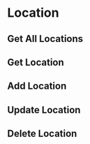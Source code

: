 # Location

## Get All Locations

## Get Location

## Add Location

## Update Location

## Delete Location
